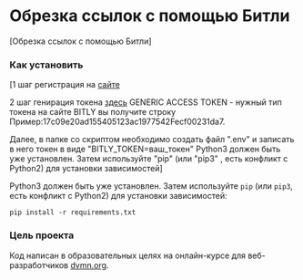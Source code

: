 # Обрезка ссылок с помощью Битли

[Обрезка ссылок с помощью Битли]

### Как установить

[1 шаг регистрация на [сайте](https://bitly.com/a/sign_in?rd=/bbt2/)

2 шаг генирация токена
[здесь](https://app.bitly.com/settings/integrations/)
GENERIC ACCESS TOKEN - нужный тип токена на сайте BITLY вы получите строку
Пример:17c09e20ad155405123ac1977542Fecf00231da7.

Далее, в папке со скриптом необходимо создать файл ".env" и записать в него токен в виде
"BITLY_TOKEN=ваш_токен"
Python3 должен быть уже установлен. Затем используйте "pip" (или "pip3" , есть конфликт с Python2) для установки зависимостей]

Python3 должен быть уже установлен. 
Затем используйте `pip` (или `pip3`, есть конфликт с Python2) для установки зависимостей:
```
pip install -r requirements.txt
```

### Цель проекта

Код написан в образовательных целях на онлайн-курсе для веб-разработчиков [dvmn.org](https://dvmn.org/).
